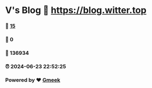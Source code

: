 # V's Blog :link: https://blog.witter.top 
### :page_facing_up: [15](https://blog.witter.top/tag.html) 
### :speech_balloon: 0 
### :hibiscus: 136934 
### :alarm_clock: 2024-06-23 22:52:25 
### Powered by :heart: [Gmeek](https://github.com/Meekdai/Gmeek)
